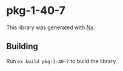 # pkg-1-40-7

This library was generated with [Nx](https://nx.dev).

## Building

Run `nx build pkg-1-40-7` to build the library.
